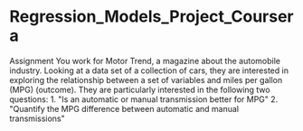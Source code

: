# Regression_Models_Project_Coursera
Assignment  You work for Motor Trend, a magazine about the automobile industry. Looking at a data set of a collection of cars, they are interested in exploring the relationship between a set of variables and miles per gallon (MPG) (outcome). They are particularly interested in the following two questions: 1. "Is an automatic or manual transmission better for MPG" 2. "Quantify the MPG difference between automatic and manual transmissions"
